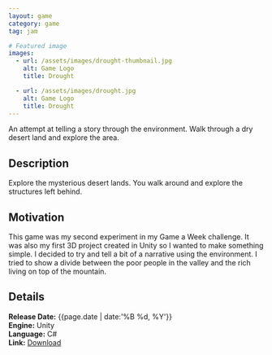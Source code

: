 ```yaml
---
layout: game
category: game
tag: jam

# Featured image
images:
  - url: /assets/images/drought-thumbnail.jpg
    alt: Game Logo
    title: Drought

  - url: /assets/images/drought.jpg
    alt: Game Logo
    title: Drought
---
```


An attempt at telling a story through the environment. Walk through a dry desert land and explore the area.
<!--content-->

## Description
Explore the mysterious desert lands. You walk around and explore the structures left behind.

## Motivation
This game was my second experiment in my Game a Week challenge. It was also my first 3D project created in Unity so I wanted to make something simple. I decided to try and tell a bit of a narrative using the environment. I tried to show a divide between the poor people in the valley and the rich living on top of the mountain.

## Details
**Release Date:** {{page.date | date:'%B %d, %Y'}}  
**Engine:** Unity  
**Language:** C#  
**Link:**  [Download](http://gamejolt.com/games/drought/82526)
